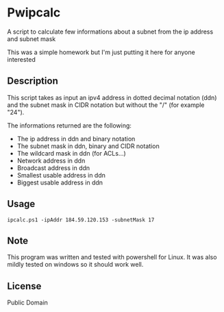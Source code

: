 # Pwipcalc

A script to calculate few informations about a subnet from the ip address and subnet mask

This was a simple homework but I'm just putting it here for anyone interested

## Description

This script  takes as input an ipv4 address in dotted decimal notation (ddn)
and the subnet mask in CIDR notation but without the "/" (for example "24").

The informations returned are the following:

- The ip address in ddn and binary notation
- The subnet mask in ddn, binary and CIDR notation
- The wildcard mask in ddn (for ACLs...)
- Network address in ddn
- Broadcast address in ddn
- Smallest usable address in ddn
- Biggest usable address in ddn

## Usage

```
ipcalc.ps1 -ipAddr 184.59.120.153 -subnetMask 17
```

## Note

This program was written and tested with powershell for Linux. It was also
mildly tested on windows so it should work well.

## License

Public Domain
